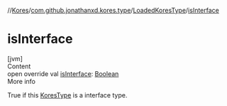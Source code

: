 //[Kores](../../index.md)/[com.github.jonathanxd.kores.type](../index.md)/[LoadedKoresType](index.md)/[isInterface](is-interface.md)



# isInterface  
[jvm]  
Content  
open override val [isInterface](is-interface.md): [Boolean](https://kotlinlang.org/api/latest/jvm/stdlib/kotlin/-boolean/index.html)  
More info  


True if this [KoresType](../-kores-type/index.md) is a interface type.

  




